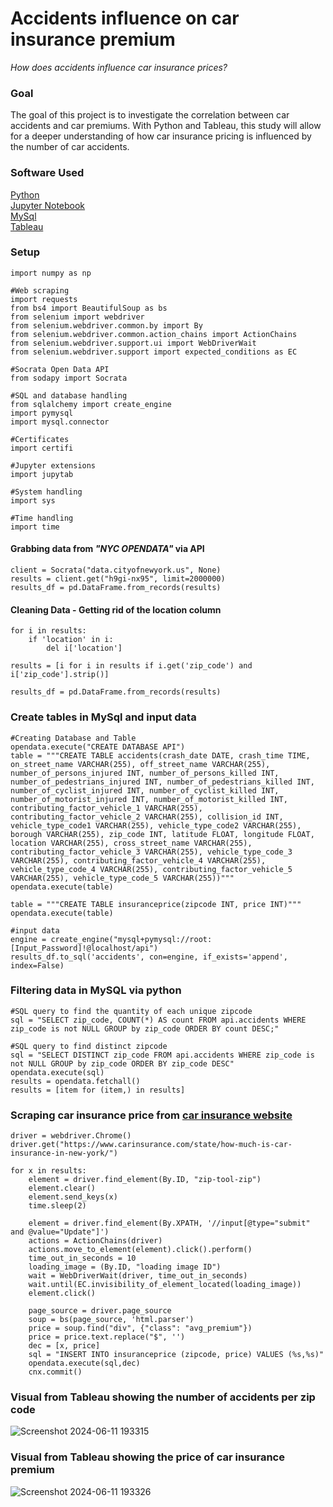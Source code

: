 # Accidents influence on car insurance premium 
 _How does accidents influence car insurance prices?_

### Goal
The goal of this project is to investigate the correlation between car accidents and car premiums. With Python and Tableau, this study will allow for a deeper understanding of how car insurance pricing is influenced by the number of car accidents.  

### Software Used
[Python](https://www.python.org/downloads/)\
[Jupyter Notebook](https://jupyter.org/install)\
[MySql](https://www.mysql.com/downloads/)\
[Tableau](https://www.tableau.com/support/releases)

### Setup

```import pandas as pd
import numpy as np

#Web scraping
import requests
from bs4 import BeautifulSoup as bs
from selenium import webdriver
from selenium.webdriver.common.by import By
from selenium.webdriver.common.action_chains import ActionChains
from selenium.webdriver.support.ui import WebDriverWait
from selenium.webdriver.support import expected_conditions as EC

#Socrata Open Data API
from sodapy import Socrata

#SQL and database handling
from sqlalchemy import create_engine
import pymysql
import mysql.connector

#Certificates
import certifi

#Jupyter extensions
import jupytab

#System handling
import sys

#Time handling
import time
```


#### Grabbing data from _"NYC OPENDATA"_ via API

```
client = Socrata("data.cityofnewyork.us", None)
results = client.get("h9gi-nx95", limit=2000000)
results_df = pd.DataFrame.from_records(results)
```

#### Cleaning Data - Getting rid of the location column
```
for i in results:
    if 'location' in i:
        del i['location']
        
results = [i for i in results if i.get('zip_code') and i['zip_code'].strip()]

results_df = pd.DataFrame.from_records(results)
```

### Create tables in MySql and input data 

```
#Creating Database and Table 
opendata.execute("CREATE DATABASE API")
table = """CREATE TABLE accidents(crash_date DATE, crash_time TIME, on_street_name VARCHAR(255), off_street_name VARCHAR(255), number_of_persons_injured INT, number_of_persons_killed INT, number_of_pedestrians_injured INT, number_of_pedestrians_killed INT, number_of_cyclist_injured INT, number_of_cyclist_killed INT, number_of_motorist_injured INT, number_of_motorist_killed INT, contributing_factor_vehicle_1 VARCHAR(255), contributing_factor_vehicle_2 VARCHAR(255), collision_id INT, vehicle_type_code1 VARCHAR(255), vehicle_type_code2 VARCHAR(255), borough VARCHAR(255), zip_code INT, latitude FLOAT, longitude FLOAT, location VARCHAR(255), cross_street_name VARCHAR(255), contributing_factor_vehicle_3 VARCHAR(255), vehicle_type_code_3 VARCHAR(255), contributing_factor_vehicle_4 VARCHAR(255), vehicle_type_code_4 VARCHAR(255), contributing_factor_vehicle_5 VARCHAR(255), vehicle_type_code_5 VARCHAR(255))"""
opendata.execute(table)

table = """CREATE TABLE insuranceprice(zipcode INT, price INT)"""
opendata.execute(table)

#input data
engine = create_engine("mysql+pymysql://root:[Input_Password]!@localhost/api")
results_df.to_sql('accidents', con=engine, if_exists='append', index=False)
```

### Filtering data in MySQL via python 

```
#SQL query to find the quantity of each unique zipcode
sql = "SELECT zip_code, COUNT(*) AS count FROM api.accidents WHERE zip_code is not NULL GROUP by zip_code ORDER BY count DESC;"

#SQL query to find distinct zipcode
sql = "SELECT DISTINCT zip_code FROM api.accidents WHERE zip_code is not NULL GROUP by zip_code ORDER BY zip_code DESC"
opendata.execute(sql)
results = opendata.fetchall()
results = [item for (item,) in results]
```

### Scraping car insurance price from [car insurance website](https://www.carinsurance.com/calculators/average-car-insurance-rates.aspx)

```
driver = webdriver.Chrome()
driver.get("https://www.carinsurance.com/state/how-much-is-car-insurance-in-new-york/")

for x in results:
    element = driver.find_element(By.ID, "zip-tool-zip")
    element.clear()
    element.send_keys(x)
    time.sleep(2)
    
    element = driver.find_element(By.XPATH, '//input[@type="submit" and @value="Update"]')
    actions = ActionChains(driver)
    actions.move_to_element(element).click().perform()
    time_out_in_seconds = 10
    loading_image = (By.ID, "loading image ID")
    wait = WebDriverWait(driver, time_out_in_seconds)
    wait.until(EC.invisibility_of_element_located(loading_image))
    element.click()
    
    page_source = driver.page_source
    soup = bs(page_source, 'html.parser')
    price = soup.find("div", {"class": "avg_premium"})
    price = price.text.replace("$", '')
    dec = [x, price]
    sql = "INSERT INTO insuranceprice (zipcode, price) VALUES (%s,%s)"
    opendata.execute(sql,dec)
    cnx.commit()
```

### Visual from Tableau showing the number of accidents per zip code 
![Screenshot 2024-06-11 193315](https://github.com/hali-siew/car_insurance/assets/109008466/148e20ea-e7e8-4bf8-87e3-92d9119ce293)

### Visual from Tableau showing the price of car insurance premium
![Screenshot 2024-06-11 193326](https://github.com/hali-siew/car_insurance/assets/109008466/af23286e-5eeb-405d-bb41-4d63d8a38a16)

